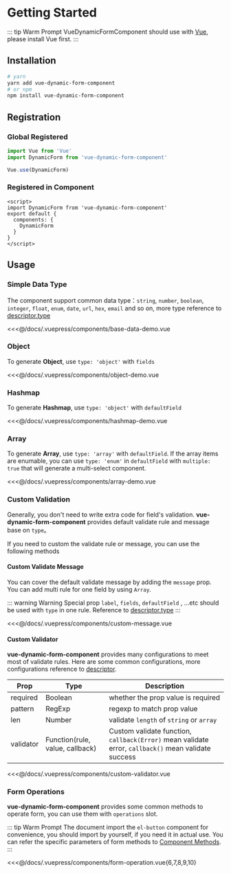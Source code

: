 # Getting Started

::: tip Warm Prompt
VueDynamicFormComponent should use with [Vue](https://vuejs.org/), please install Vue first.
:::

## Installation

``` bash
# yarn
yarn add vue-dynamic-form-component
# or npm
npm install vue-dynamic-form-component
```

## Registration

### Global Registered

``` js
import Vue from 'Vue'
import DynamicForm from 'vue-dynamic-form-component'

Vue.use(DynamicForm)
```

### Registered in Component

``` vue
<script>
import DynamicForm from 'vue-dynamic-form-component'
export default {
  components: {
    DynamicForm
  }
}
</script>
```

## Usage

### Simple Data Type

The component support common data type：`string`, `number`, `boolean`,  `integer`, `float`, `enum`, `date`, `url`, `hex`, `email` and so on, more type reference to [descriptor.type](/api/descriptors/#type)

<code-demo name="base-data-demo"></code-demo>

<<<@/docs/.vuepress/components/base-data-demo.vue

### Object

To generate **Object**, use `type: 'object'` with `fields` 

<code-demo name="object-demo"></code-demo>

<<<@/docs/.vuepress/components/object-demo.vue

### Hashmap

To generate **Hashmap**, use `type: 'object'` with `defaultField`

<code-demo name="hashmap-demo"></code-demo>

<<<@/docs/.vuepress/components/hashmap-demo.vue

### Array

To generate **Array**, use `type: 'array'` with `defaultField`. If the array items are enumable, you can use `type: 'enum'` in `defaultField` with `multiple: true` that will generate a multi-select component.

<code-demo name="array-demo"></code-demo>

<<<@/docs/.vuepress/components/array-demo.vue

### Custom Validation

Generally, you don't need to write extra code for field's validation. **vue-dynamic-form-component** provides default validate rule and message base on `type`。

If you need to custom the validate rule or message, you can use the following methods

#### Custom Validate Message

You can cover the default validate message by adding the `message` prop. You can add multi rule for one field by using `Array`.

::: warning Warning
Special prop `label`, `fields`, `defaultField` , ...etc should be used with `type` in one rule. Reference to [descriptor.type](/api/descriptors/#descriptor)
:::

<code-demo name="custom-message"></code-demo>

<<<@/docs/.vuepress/components/custom-message.vue

#### Custom Validator

**vue-dynamic-form-component** provides many configurations to meet most of validate rules. Here are some common configurations, more configurations reference to [descriptor](/api/descriptors/#descriptor).

| Prop      | Type                            | Description                                                  |
| --------- | ------------------------------- | ------------------------------------------------------------ |
| required  | Boolean                         | whether the prop value is required                           |
| pattern   | RegExp                          | regexp to match prop value                                   |
| len       | Number                          | validate `length` of `string` or `array`                     |
| validator | Function(rule, value, callback) | Custom validate function, `callback(Error)` mean validate error, `callback()` mean validate success |

<code-demo name="custom-validator"></code-demo>

<<<@/docs/.vuepress/components/custom-validator.vue

### Form Operations

**vue-dynamic-form-component** provides some common methods to operate form, you can use them with `operations` slot.

::: tip Warm Prompt
The document import the `el-button` component for convenience, you should import by yourself, if you need it in actual use. You can refer the specific parameters of form methods to [Component Methods](/api/dynamic-form/#methods).
:::

<code-demo name="form-operation"></code-demo>

<<<@/docs/.vuepress/components/form-operation.vue{6,7,8,9,10}

